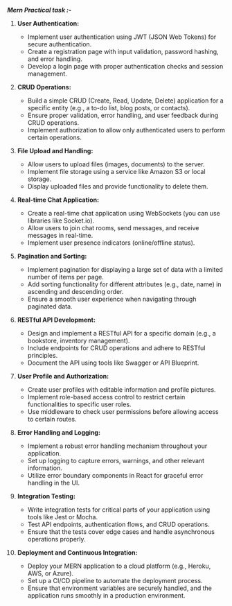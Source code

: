 **_Mern Practical task :-_**

1. **User Authentication:**

   - Implement user authentication using JWT (JSON Web Tokens) for secure authentication.
   - Create a registration page with input validation, password hashing, and error handling.
   - Develop a login page with proper authentication checks and session management.

2. **CRUD Operations:**

   - Build a simple CRUD (Create, Read, Update, Delete) application for a specific entity (e.g., a to-do list, blog posts, or contacts).
   - Ensure proper validation, error handling, and user feedback during CRUD operations.
   - Implement authorization to allow only authenticated users to perform certain operations.

3. **File Upload and Handling:**

   - Allow users to upload files (images, documents) to the server.
   - Implement file storage using a service like Amazon S3 or local storage.
   - Display uploaded files and provide functionality to delete them.

4. **Real-time Chat Application:**

   - Create a real-time chat application using WebSockets (you can use libraries like Socket.io).
   - Allow users to join chat rooms, send messages, and receive messages in real-time.
   - Implement user presence indicators (online/offline status).

5. **Pagination and Sorting:**

   - Implement pagination for displaying a large set of data with a limited number of items per page.
   - Add sorting functionality for different attributes (e.g., date, name) in ascending and descending order.
   - Ensure a smooth user experience when navigating through paginated data.

6. **RESTful API Development:**

   - Design and implement a RESTful API for a specific domain (e.g., a bookstore, inventory management).
   - Include endpoints for CRUD operations and adhere to RESTful principles.
   - Document the API using tools like Swagger or API Blueprint.

7. **User Profile and Authorization:**

   - Create user profiles with editable information and profile pictures.
   - Implement role-based access control to restrict certain functionalities to specific user roles.
   - Use middleware to check user permissions before allowing access to certain routes.

8. **Error Handling and Logging:**

   - Implement a robust error handling mechanism throughout your application.
   - Set up logging to capture errors, warnings, and other relevant information.
   - Utilize error boundary components in React for graceful error handling in the UI.

9. **Integration Testing:**

   - Write integration tests for critical parts of your application using tools like Jest or Mocha.
   - Test API endpoints, authentication flows, and CRUD operations.
   - Ensure that the tests cover edge cases and handle asynchronous operations properly.

10. **Deployment and Continuous Integration:**

    - Deploy your MERN application to a cloud platform (e.g., Heroku, AWS, or Azure).
    - Set up a CI/CD pipeline to automate the deployment process.
    - Ensure that environment variables are securely handled, and the application runs smoothly in a production environment.
